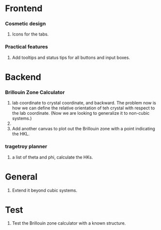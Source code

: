 # Frontend

### Cosmetic design
1. Icons for the tabs. 

### Practical features
1. Add tooltips and status tips for all buttons and input boxes. 





# Backend

### Brillouin Zone Calculator
1. lab coordinate to crystal coordinate, and backward. The problem now is how we can define the
   relative orientation of teh crystal with respect to the lab coordinate. (Now we are looking to
   generalize it to non-cubic systems.)
2. 
3. Add another canvas to plot out the Brillouin zone with a point indicating the HKL.

### tragetroy planner
1. a list of theta and phi, calculate the HKs. 
# General
1. Extend it beyond cubic systems. 


# Test 
1. Test the Brillouin zone calculator with a known structure. 